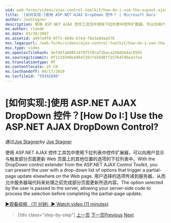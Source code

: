 ```yaml
---
uid: web-forms/videos/ajax-control-toolkit/how-do-i-use-the-aspnet-ajax-dropdown-control
title: '[如何实现:]使用 ASP.NET AJAX DropDown 控件？ | Microsoft Docs'
author: JoeStagner
description: 使用 ASP.NET AJAX 控件工具包中使用下拉列表中控件扩展器，可以向用户显示与触发部分 pa 的选项的下拉列表中...
ms.author: riande
ms.date: 03/30/2007
ms.assetid: a997a9f8-9f71-4b9e-b7ed-f8e3a0daa576
msc.legacyurl: /web-forms/videos/ajax-control-toolkit/how-do-i-use-the-aspnet-ajax-dropdown-control
msc.type: video
ms.openlocfilehash: 4efddfa898514f9f5f8caf1baca250d5b4ac85b5
ms.sourcegitcommit: 0f1119340e4464720cfd16d0ff15764746ea1fea
ms.translationtype: MT
ms.contentlocale: zh-CN
ms.lasthandoff: 04/17/2019
ms.locfileid: "59392698"
---
```

# <a name="how-do-i-use-the-aspnet-ajax-dropdown-control"></a><span data-ttu-id="e9fa4-104">[如何实现:]使用 ASP.NET AJAX DropDown 控件？</span><span class="sxs-lookup"><span data-stu-id="e9fa4-104">[How Do I:] Use the ASP.NET AJAX DropDown Control?</span></span>

<span data-ttu-id="e9fa4-105">通过[Joe Stagner](https://github.com/JoeStagner)</span><span class="sxs-lookup"><span data-stu-id="e9fa4-105">by [Joe Stagner](https://github.com/JoeStagner)</span></span>

<span data-ttu-id="e9fa4-106">使用 ASP.NET AJAX 控件工具包中使用下拉列表中控件扩展器，可以向用户显示与触发部分页面更新 Web 页面上的其他位置的选项的下拉列表中。</span><span class="sxs-lookup"><span data-stu-id="e9fa4-106">With the DropDown control extender from the ASP.NET AJAX Control Toolkit, you can present the user with a drop-down list of options that trigger a partial-page update elsewhere on the Web page.</span></span> <span data-ttu-id="e9fa4-107">用户选择的选项传递到服务器，从而允许服务器端代码来处理之前完成部分页面更新所选内容。</span><span class="sxs-lookup"><span data-stu-id="e9fa4-107">The option selected by the user is passed to the server, allowing your server-side code to process the selection before completing the partial-page update.</span></span>

[<span data-ttu-id="e9fa4-108">&#9654;观看视频 （11 分钟）</span><span class="sxs-lookup"><span data-stu-id="e9fa4-108">&#9654; Watch video (11 minutes)</span></span>](https://channel9.msdn.com/Blogs/ASP-NET-Site-Videos/how-do-i-use-the-aspnet-ajax-dropdown-control)

> [!div class="step-by-step"]
> <span data-ttu-id="e9fa4-109">[上一页](how-do-i-configure-the-aspnet-ajax-calendar-control.md)
> [下一页](how-do-i-use-the-aspnet-ajax-maskededit-controls.md)</span><span class="sxs-lookup"><span data-stu-id="e9fa4-109">[Previous](how-do-i-configure-the-aspnet-ajax-calendar-control.md)
[Next](how-do-i-use-the-aspnet-ajax-maskededit-controls.md)</span></span>
